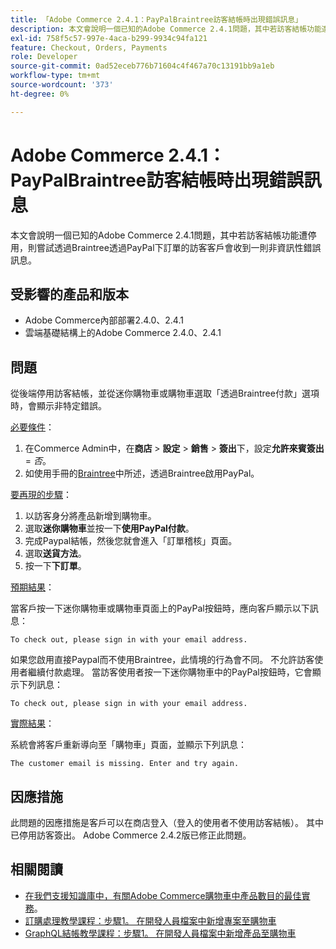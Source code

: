 ```yaml
---
title: 「Adobe Commerce 2.4.1：PayPalBraintree訪客結帳時出現錯誤訊息」
description: 本文會說明一個已知的Adobe Commerce 2.4.1問題，其中若訪客結帳功能遭停用，則嘗試透過Braintree透過PayPal下訂單的訪客客戶會收到一則非資訊性錯誤訊息。
exl-id: 758f5c57-997e-4aca-b299-9934c94fa121
feature: Checkout, Orders, Payments
role: Developer
source-git-commit: 0ad52eceb776b71604c4f467a70c13191bb9a1eb
workflow-type: tm+mt
source-wordcount: '373'
ht-degree: 0%

---
```


# Adobe Commerce 2.4.1：PayPalBraintree訪客結帳時出現錯誤訊息

本文會說明一個已知的Adobe Commerce 2.4.1問題，其中若訪客結帳功能遭停用，則嘗試透過Braintree透過PayPal下訂單的訪客客戶會收到一則非資訊性錯誤訊息。

## 受影響的產品和版本

* Adobe Commerce內部部署2.4.0、2.4.1
* 雲端基礎結構上的Adobe Commerce 2.4.0、2.4.1

## 問題

從後端停用訪客結帳，並從迷你購物車或購物車選取「透過Braintree付款」選項時，會顯示非特定錯誤。

<u>必要條件</u>：

1. 在Commerce Admin中，在&#x200B;**商店** > **設定** > **銷售** > **簽出**&#x200B;下，設定&#x200B;**允許來賓簽出** = *否*。
1. 如使用手冊的[Braintree](https://docs.magento.com/user-guide/payment/braintree.html?)中所述，透過Braintree啟用PayPal。

<u>要再現的步驟</u>：

1. 以訪客身分將產品新增到購物車。
1. 選取&#x200B;**迷你購物車**&#x200B;並按一下&#x200B;**使用PayPal付款**。
1. 完成Paypal結帳，然後您就會進入「訂單稽核」頁面。
1. 選取&#x200B;**送貨方法**。
1. 按一下&#x200B;**下訂單**。

<u>預期結果</u>：

當客戶按一下迷你購物車或購物車頁面上的PayPal按鈕時，應向客戶顯示以下訊息：

<pre><code class="language-bash">To check out, please sign in with your email address.</code></pre>

如果您啟用直接Paypal而不使用Braintree，此情境的行為會不同。 不允許訪客使用者繼續付款處理。 當訪客使用者按一下迷你購物車中的PayPal按鈕時，它會顯示下列訊息：

<pre><code class="language-bash">To check out, please sign in with your email address.</code></pre>

<u>實際結果</u>：

系統會將客戶重新導向至「購物車」頁面，並顯示下列訊息：

<pre><code class="language-bash">The customer email is missing. Enter and try again.</code></pre>

## 因應措施

此問題的因應措施是客戶可以在商店登入（登入的使用者不使用訪客結帳）。 其中已停用訪客簽出。 Adobe Commerce 2.4.2版已修正此問題。

## 相關閱讀

* [在我們支援知識庫中，有關Adobe Commerce購物車中產品數目的最佳實務](https://support.magento.com/hc/en-us/articles/360048550332)。
* [訂購處理教學課程：步驟1。 在開發人員檔案中新增專案至購物車](https://devdocs.magento.com/guides/v2.4/rest/tutorials/orders/order-add-items.html)
* [GraphQL結帳教學課程：步驟1。 在開發人員檔案中新增產品至購物車](https://devdocs.magento.com/guides/v2.4/graphql/tutorials/checkout/checkout-add-product-to-cart.html)
